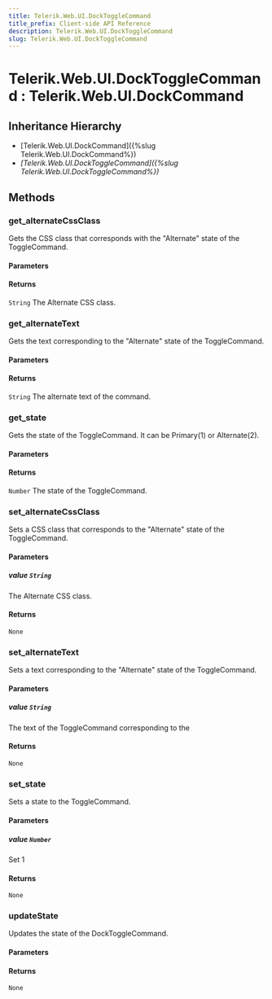 ```yaml
---
title: Telerik.Web.UI.DockToggleCommand
title_prefix: Client-side API Reference
description: Telerik.Web.UI.DockToggleCommand
slug: Telerik.Web.UI.DockToggleCommand
---
```


# Telerik.Web.UI.DockToggleCommand : Telerik.Web.UI.DockCommand 

## Inheritance Hierarchy

* [Telerik.Web.UI.DockCommand]({%slug Telerik.Web.UI.DockCommand%})
* *[Telerik.Web.UI.DockToggleCommand]({%slug Telerik.Web.UI.DockToggleCommand%})*


## Methods

###  get_alternateCssClass

Gets the CSS class that corresponds with the "Alternate" state of the ToggleCommand.

#### Parameters

#### Returns

`String` The Alternate CSS class.

### get_alternateText

Gets the text corresponding to the "Alternate" state of the ToggleCommand.

#### Parameters

#### Returns

`String` The alternate text of the command.

### get_state

Gets the state of the ToggleCommand. It can be Primary(1) or Alternate(2).

#### Parameters

#### Returns

`Number` The state of the ToggleCommand.

### set_alternateCssClass

Sets a CSS class that corresponds to the "Alternate" state of the ToggleCommand.

#### Parameters

##### value `String`

The Alternate CSS class.

#### Returns

`None` 

### set_alternateText

Sets a text corresponding to the "Alternate" state of the ToggleCommand.

#### Parameters

##### value `String`

The text of the ToggleCommand corresponding to the 

#### Returns

`None` 

### set_state

Sets a state to the ToggleCommand.

#### Parameters

##### value `Number`

Set 1

#### Returns

`None` 

### updateState

Updates the state of the DockToggleCommand.

#### Parameters

#### Returns

`None` 



